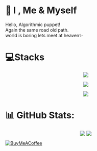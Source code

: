# 💫 I , Me & Myself
Hello, Algorithmic puppet! <br>Again the same road old path.<br>world is boring lets meet at heaven✨

# 💻Stacks
<p align="center">
 <img src="https://skillicons.dev/icons?i=c,cs,cpp,py,js,ts" />
</p>
<p align="center">
 <img src="https://skillicons.dev/icons?i=html,css,react,redux,nextjs,tailwind,bootstrap" />
</p>
<p align="center">
 <img src="https://skillicons.dev/icons?i=mongodb,mysql,nodejs,express,prisma,firebase,figma,postman" />
</p>

# 📊 GitHub Stats:

<p  align="center"; margin= "auto"; justify-content= "center"; >
  <img align="center" src="https://github-readme-stats.vercel.app/api/top-langs/?username=shayaliza&layout=pie&theme=rose&border_radius=5" />
  <img align="center" src="https://github-readme-stats.vercel.app/api?username=shayaliza&theme=rose&hide_border=false&include_all_commits=false&count_private=false&hide=contribs,prs&icons=true&rank_icon=github" />
</p>

<!--   ## 💰 You can help me by Donating -->
  [![BuyMeACoffee](https://img.shields.io/badge/Buy%20Me%20a%20Coffee-ffdd00?style=for-the-badge&logo=buy-me-a-coffee&logoColor=black)](https://buymeacoffee.com/shayaliza) 

